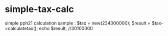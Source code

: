 # simple-tax-calc
simple pph21 calculation 
sample :
$tax = new(234000000);
$result = $tax->calculatetax();
echo $result; //30100000
